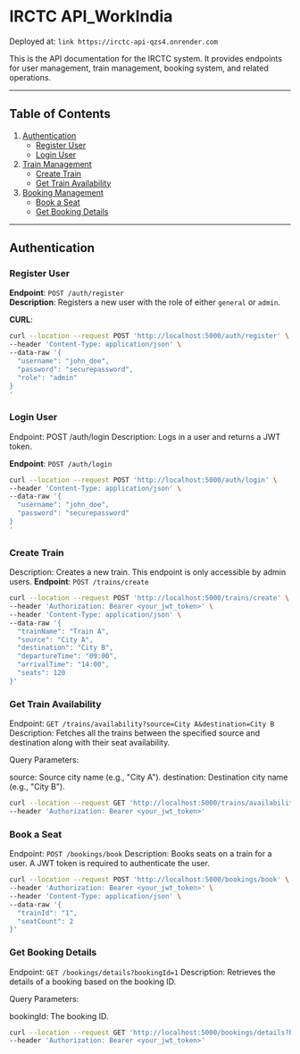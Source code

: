 # IRCTC API_WorkIndia

Deployed at: ``` link https://irctc-api-qzs4.onrender.com  ```

This is the API documentation for the IRCTC system. It provides endpoints for user management, train management, booking system, and related operations.

---

## Table of Contents

1. [Authentication](#authentication)
    - [Register User](#register-user)
    - [Login User](#login-user)
2. [Train Management](#train-management)
    - [Create Train](#create-train)
    - [Get Train Availability](#get-train-availability)
3. [Booking Management](#booking-management)
    - [Book a Seat](#book-a-seat)
    - [Get Booking Details](#get-booking-details)

---

## Authentication

### Register User

**Endpoint**: `POST /auth/register`  
**Description**: Registers a new user with the role of either `general` or `admin`.

**CURL**:
```bash
curl --location --request POST 'http://localhost:5000/auth/register' \
--header 'Content-Type: application/json' \
--data-raw '{
  "username": "john_doe",
  "password": "securepassword",
  "role": "admin"
}
'
```
### Login User
Endpoint: POST /auth/login
Description: Logs in a user and returns a JWT token.

**Endpoint**: `POST /auth/login`  

```bash
curl --location --request POST 'http://localhost:5000/auth/login' \
--header 'Content-Type: application/json' \
--data-raw '{
  "username": "john_doe",
  "password": "securepassword"
}
'
```
### Create Train
Description: Creates a new train. This endpoint is only accessible by admin users.
**Endpoint**: `POST /trains/create`  
```bash
curl --location --request POST 'http://localhost:5000/trains/create' \
--header 'Authorization: Bearer <your_jwt_token>' \
--header 'Content-Type: application/json' \
--data-raw '{
  "trainName": "Train A",
  "source": "City A",
  "destination": "City B",
  "departureTime": "09:00",
  "arrivalTime": "14:00",
  "seats": 120
}'
```

### Get Train Availability

Endpoint: `GET /trains/availability?source=City A&destination=City B`
Description: Fetches all the trains between the specified source and destination along with their seat availability.

Query Parameters:

source: Source city name (e.g., "City A").
destination: Destination city name (e.g., "City B").

```bash
curl --location --request GET 'http://localhost:5000/trains/availability?source=City A&destination=City B' \
--header 'Authorization: Bearer <your_jwt_token>'
```

### Book a Seat
Endpoint: `POST /bookings/book`
Description: Books seats on a train for a user. A JWT token is required to authenticate the user.

```bash
curl --location --request POST 'http://localhost:5000/bookings/book' \
--header 'Authorization: Bearer <your_jwt_token>' \
--header 'Content-Type: application/json' \
--data-raw '{
  "trainId": "1",
  "seatCount": 2
}'
```

### Get Booking Details
Endpoint: `GET /bookings/details?bookingId=1`
Description: Retrieves the details of a booking based on the booking ID.

Query Parameters:

bookingId: The booking ID.

```bash
curl --location --request GET 'http://localhost:5000/bookings/details?bookingId=1' \
--header 'Authorization: Bearer <your_jwt_token>'
```

